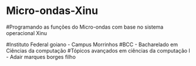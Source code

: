 # Micro-ondas-Xinu
#Programando as funções do Micro-ondas com base no sistema operacional Xinu

#Instituto Federal goiano - Campus Morrinhos
#BCC - Bacharelado em Ciências da computação
#Tópicos avançados em ciências da computação I - Adair marques borges filho 
